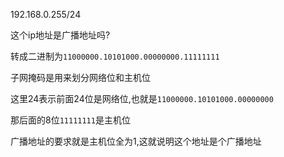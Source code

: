 192.168.0.255/24

这个ip地址是广播地址吗?

转成二进制为`11000000.10101000.00000000.11111111`

子网掩码是用来划分网络位和主机位

这里24表示前面24位是网络位,也就是`11000000.10101000.00000000`

那后面的8位`11111111`是主机位

广播地址的要求就是主机位全为1,这就说明这个地址是个广播地址